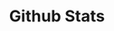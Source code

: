 ---
layout: default
data_category: django
img_path: /static/images/githubstats.png
title: Github Stats
github_link: https://github.com/rawho/githubstats
website_link: https://githubstats.xyz/
---